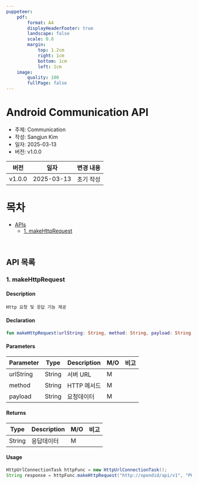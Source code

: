 ```yaml
---
puppeteer:
    pdf:
        format: A4
        displayHeaderFooter: true
        landscape: false
        scale: 0.8
        margin:
            top: 1.2cm
            right: 1cm
            bottom: 1cm
            left: 1cm
    image:
        quality: 100
        fullPage: false
---
```


Android Communication API
==

- 주제: Communication
- 작성: Sangjun Kim
- 일자: 2025-03-13
- 버전: v1.0.0

| 버전   | 일자       | 변경 내용                 |
| ------ | ---------- | -------------------------|
| v1.0.0 | 2025-03-13 | 초기 작성                 |


<div style="page-break-after: always;"></div>

# 목차
- [APIs](#api-목록)
  - [1. makeHttpRequest](#1-makehttprequest)

<br>

## API 목록
### 1. makeHttpRequest

#### Description
`Http 요청 및 응답 기능 제공`

#### Declaration

```kotlin
fun makeHttpRequest(urlString: String, method: String, payload: String): String
```


#### Parameters

| Parameter | Type   | Description                | **M/O** | **비고** |
|-----------|--------|----------------------------|---------|---------|
| urlString    | String    | 서버 URL |M| |
| method    | String    | HTTP 메서드 |M| |
| payload    | String    | 요청데이터 |M| |

#### Returns

| Type | Description                |**M/O** | **비고** |
|------|----------------------------|---------|---------|
| String  | 응답데이터 |M| |


#### Usage
```java
HttpUrlConnectionTask httpFunc = new HttpUrlConnectionTask();
String response = httpFunc.makeHttpRequest("http://opendid/api/v1", "POST", requestData);
```

<br>
